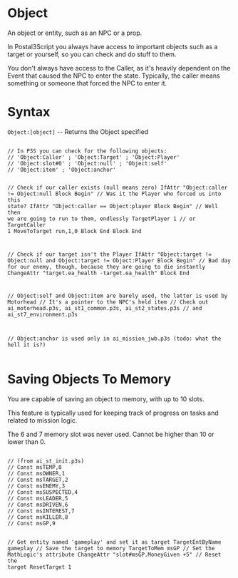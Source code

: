 # Object
<p>An object or entity, such as an NPC or a prop. 
<p>In Postal3Script you always have access to important objects such as a target or yourself, so you can check and do stuff to them.
<p>You don't always have access to the Caller, as it's heavily dependent on the Event that caused the NPC to enter the state.
Typically, the caller means something or someone that forced the NPC to enter it.
<h1>Syntax</h1>
<p><code class="language-js">Object:[object]</code> -- Returns the Object specified
<pre><code class="language-js">
// In P3S you can check for the following objects:
// 'Object:Caller' ; 'Object:Target' ; 'Object:Player'
// 'Object:slot#0' ; 'Object:null' ; 'Object:self'
// 'Object:item' ; 'Object:anchor'

// Check if our caller exists (null means zero)
IfAttr "Object:caller != Object:null Block Begin"
	// Was it the Player who forced us into this state?
	IfAttr "Object:caller == Object:player Block Begin"
		// Well then we are going to run to them, endlessly
		TargetPlayer 1 // or TargetCaller 1
		MoveToTarget run,1,0
	Block End
Block End

// Check if our target isn't the Player
IfAttr "Object:target != Object:null and Object:target != Object:Player Block Begin"
	// Bad day for our enemy, though, because they are going to die instantly
	ChangeAttr "target.ea_health -target.ea_health"
Block End

// Object:self and Object:item are barely used, the latter is used by Motorhead
// It's a pointer to the NPC's held item
// Check out ai_motorhead.p3s, ai_st1_common.p3s, ai_st2_states.p3s 
// and ai_st7_environment.p3s

// Object:anchor is used only in ai_mission_jwb.p3s (todo: what the hell it is?)
</code></pre>
<h1>Saving Objects To Memory</h1>
<p>You are capable of saving an object to memory, with up to 10 slots.
<p>This feature is typically used for keeping track of progress on tasks and related to mission logic.
<p>The 6 and 7 memory slot was never used. Cannot be higher than 10 or lower than 0.
<pre><code class="language-js">
// (from ai_st_init.p3s)
// Const msTEMP,0
// Const msOWNER,1
// Const msTARGET,2
// Const msENEMY,3
// Const msSUSPECTED,4
// Const msLEADER,5
// Const msDRIVEN,6
// Const msINTEREST,7
// Const msKILLER,8
// Const msGP,9

// Get entity named 'gameplay' and set it as target
TargetEntByName gameplay
// Save the target to memory
TargetToMem msGP
// Set the MathLogic's attribute
ChangeAttr "slot#msGP.MoneyGiven +5"
// Reset the target
ResetTarget 1
</code></pre>